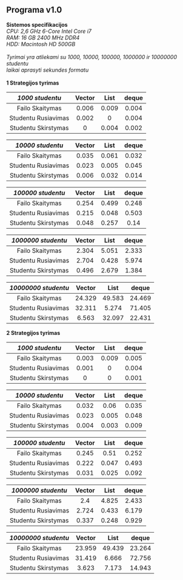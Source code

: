 ## Programa v1.0
**Sistemos specifikacijos**\
*CPU: 2,6 GHz 6-Core Intel Core i7*\
*RAM: 16 GB 2400 MHz DDR4*\
*HDD: Macintosh HD 500GB*\
\
*Tyrimai yra atliekami su 1000, 10000, 100000, 1000000 ir 10000000 studentu*\
*laikai aprasyti sekundes formatu*\
\
**1 Strategijos tyrimas**

| *1000 studentu* | Vector | List | deque |
|:-------------------:|:------------:|:-------------:|:------------:|
| Failo Skaitymas     | 0.006 | 0.009 | 0.004 |
| Studentu Rusiavimas | 0.002| 0 | 0.004 |
| Studentu Skirstymas | 0 | 0.004 | 0.002 |


| *10000 studentu* | Vector | List | deque |
|:-------------------:|:------------:|:-------------:|:------------:|
| Failo Skaitymas     | 0.035 | 0.061 | 0.032 |
| Studentu Rusiavimas | 0.023 | 0.005 | 0.045 |
| Studentu Skirstymas | 0.006 | 0.032 | 0.014 |


| *100000 studentu* | Vector | List | deque |
|:-------------------:|:------------:|:-------------:|:------------:|
| Failo Skaitymas     | 0.254 | 0.499 | 0.248 |
| Studentu Rusiavimas | 0.215 | 0.048 | 0.503 |
| Studentu Skirstymas | 0.048 | 0.257 | 0.14 |


| *1000000 studentu* | Vector | List | deque |
|:-------------------:|:------------:|:-------------:|:------------:|
| Failo Skaitymas     | 2.304 | 5.051 | 2.333 |
| Studentu Rusiavimas | 2.704 | 0.428 | 5.974 |
| Studentu Skirstymas | 0.496 | 2.679 | 1.384 |


| *10000000 studentu* | Vector | List | deque |
|:-------------------:|:------------:|:-------------:|:------------:|
| Failo Skaitymas     | 24.329 | 49.583 | 24.469 |
| Studentu Rusiavimas | 32.311 | 5.274 | 71.405 |
| Studentu Skirstymas | 6.563 | 32.097 | 22.431 |

**2 Strategijos tyrimas**

| *1000 studentu* | Vector | List | deque |
|:-------------------:|:------------:|:-------------:|:------------:|
| Failo Skaitymas     | 0.003| 0.009 | 0.005 |
| Studentu Rusiavimas | 0.001 | 0 | 0.004 |
| Studentu Skirstymas | 0| 0 | 0.001 |


| *10000 studentu* | Vector | List | deque |
|:-------------------:|:------------:|:-------------:|:------------:|
| Failo Skaitymas     | 0.032 | 0.06 | 0.035 |
| Studentu Rusiavimas | 0.023 | 0.005 | 0.048 |
| Studentu Skirstymas | 0.004 | 0.003 | 0.009 |


| *100000 studentu* | Vector | List | deque |
|:-------------------:|:------------:|:-------------:|:------------:|
| Failo Skaitymas     | 0.245 | 0.51 | 0.252 |
| Studentu Rusiavimas | 0.222 | 0.047 | 0.493 |
| Studentu Skirstymas | 0.031 | 0.025 | 0.092 |


| *1000000 studentu* | Vector | List | deque |
|:-------------------:|:------------:|:-------------:|:------------:|
| Failo Skaitymas     | 2.4 | 4.825 | 2.433 |
| Studentu Rusiavimas | 2.724 | 0.433 | 6.179 |
| Studentu Skirstymas | 0.337 | 0.248 | 0.929 |


| *10000000 studentu* | Vector | List | deque |
|:-------------------:|:------------:|:-------------:|:------------:|
| Failo Skaitymas     | 23.959 | 49.439| 23.264 |
| Studentu Rusiavimas | 31.419 | 6.666 | 72.756 |
| Studentu Skirstymas | 3.623 | 7.173 | 14.943 |
